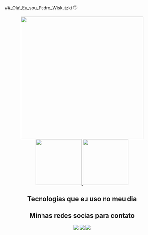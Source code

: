 ##_Ola!_Eu_sou_Pedro_Wiskutzki 🖐️

<div align="center">
<img height="400em"  src="https://user-images.githubusercontent.com/70382532/138322189-2db8df52-9dcb-40a0-88a8-c365466bd33d.gif"
</div>
</br>

<div align="center" >
  <a href="https://github.com/pedrowiskutzki">
    <img height="150em" src="https://github-readme-stats.vercel.app/api?username=pedrowiskutzki&count_private=true&include_all_commits=true&show_icons=true&theme=tokyonight&hide_border=false&show_owner=true"/>
    <img   height="150em" src="https://github-readme-stats.vercel.app/api/top-langs/?username=pedrowiskutzki&theme=tokyonight&hide_border=false&&layout=compact"/>
  </a>
  </br>
</div>

<div align="center">
<h2>Tecnologias que eu uso no meu dia</h2>
</div>

<div align="center">
<h2>Minhas redes socias para contato</h2>
</div>

<div align="center" style="display: inline-block">
  <a href="https://www.instagram.com/pedrowiskutzki/" target="_blank"><img src="https://img.shields.io/badge/-Instagram-%23E4405F?style=for-the-badge&logo=instagram&logoColor=white" target="_blank"></a> 
  <a href = "wiskutzki@gmail.com"><img src="https://img.shields.io/badge/-Gmail-%23333?style=for-the-badge&logo=gmail&logoColor=white" target="_blank"></a>
  <a href="https://www.linkedin.com/in/pedro-wiskutzki-255a421a1/" target="_blank"><img src="https://img.shields.io/badge/-LinkedIn-%230077B5?style=for-the-badge&logo=linkedin&logoColor=white" target="_blank"></a> 
</div>


